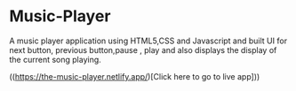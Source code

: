 # Music-Player
A music player application using HTML5,CSS and Javascript and built UI for next button, previous button,pause , play and also displays the display of the current song playing.

((https://the-music-player.netlify.app/)[Click here to go to live app]))
